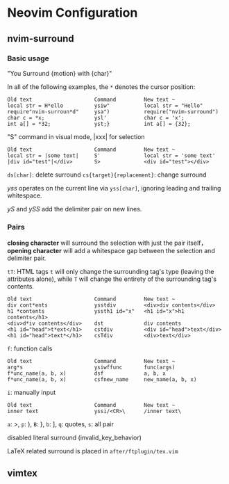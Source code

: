 # Neovim Configuration

## nvim-surround

### Basic usage

"You Surround {motion} with {char}"

In all of the following examples, the `*` denotes the cursor position:
```
Old text                    Command         New text ~
local str = H*ello          ysiw"           local str = "Hello"
require"nvim-surroun*d"     ysa")           require("nvim-surround")
char c = *x;                ysl'            char c = 'x';
int a[] = *32;              yst;}           int a[] = {32};
```

"S" command in visual mode, |xxx| for selection
```
Old text                    Command         New text ~
local str = |some text|     S'              local str = 'some text'
|div id="test"|</div>       S>              <div id="test"></div>
```

`ds[char]`: delete surround
`cs{target}{replacement}`: change surround

*yss* operates on the current line via `yss[char]`, ignoring leading and trailing whitespace.

*yS* and *ySS* add the delimiter pair on new lines.

### Pairs

**closing character** will surround the selection with just the pair itself，
**opening character** will add a whitespace gap between the selection and delimiter pair.

`tT`: HTML tags
`t` will only change the surrounding tag's type (leaving the attributes alone), while `T` will change the entirety of the surrounding tag's contents.
```
Old text                    Command         New text ~
div cont*ents               ysstdiv         <div>div contents</div>
h1 *contents                yssth1 id="x"   <h1 id="x">h1 contents</h1>
<div>d*iv contents</div>    dst             div contents
<h1 id="head">t*ext</h1>    cstdiv          <div id="head">text</div>
<h1 id="head">text*</h1>    csTdiv          <div>text</div>
```

`f`: function calls
```
Old text                    Command         New text ~
arg*s                       ysiwffunc       func(args)
f*unc_name(a, b, x)         dsf             a, b, x
f*unc_name(a, b, x)         csfnew_name     new_name(a, b, x)
```

`i`: manually input
```
Old text                    Command         New text ~
inner text                  yssi/<CR>\      /inner text\
```

`a`: >, `p`: ), `B`: }, `b`: ], `q`: quotes, `s`: all pair

disabled literal surround (invalid_key_behavior)

LaTeX related surround is placed in `after/ftplugin/tex.vim`

## vimtex


